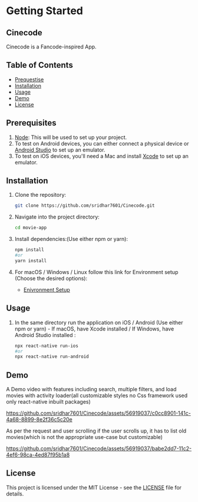 # Getting Started
## Cinecode

Cinecode is a Fancode-inspired App.

## Table of Contents

- [Prequestise](#prerequisites)
- [Installation](#installation)
- [Usage](#usage)
- [Demo](#demo)
- [License](#license)

## Prerequisites

1. [Node](https://nodejs.org/en): This will be used to set up your project.
2. To test on Android devices, you can either connect a physical device or [Android Studio](https://developer.android.com/studio) to set up an emulator.
3. To test on iOS devices, you'll need a Mac and install [Xcode](https://developer.apple.com/xcode/) to set up an emulator.

## Installation

1. Clone the repository:

   ```bash
   git clone https://github.com/sridhar7601/Cinecode.git
2. Navigate into the project directory:

   ```bash
   cd movie-app
3. Install dependencies:(Use either npm or yarn):

   ```bash
   npm install
   #or
   yarn install

4. For macOS / Windows / Linux follow this link for Environment setup (Choose the desired options):
     - [Enivronment Setup](https://reactnative.dev/docs/environment-setup)

 ## Usage

1. In the same directory run the application on iOS / Android (Use either npm or yarn) - If macOS, have Xcode installed / If Windows, have Android Studio installed :

    ```bash
    npx react-native run-ios
    #or
    npx react-native run-android


## Demo

A Demo video with features including search, multiple filters, and load movies with activity loader(all customizable styles no Css framework used only react-native inbuilt packages)

https://github.com/sridhar7601/Cinecode/assets/56919037/c0cc8901-141c-4a68-8899-8e2f36c5c20e

As per the request and user scrolling if the user scrolls up, it has to list old movies(which is not the appropriate use-case but customizable)

https://github.com/sridhar7601/Cinecode/assets/56919037/babe2dd7-11c2-4ef6-98ca-4ed87f95b1a8


## License

This project is licensed under the MIT License - see the [LICENSE](LICENSE) file for details.
